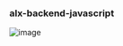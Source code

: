 ### alx-backend-javascript <br>

![image](https://github.com/Smambo/alx-backend-javascript/assets/113464914/c69d9d08-908b-4504-8213-cd43ce81e56d)
